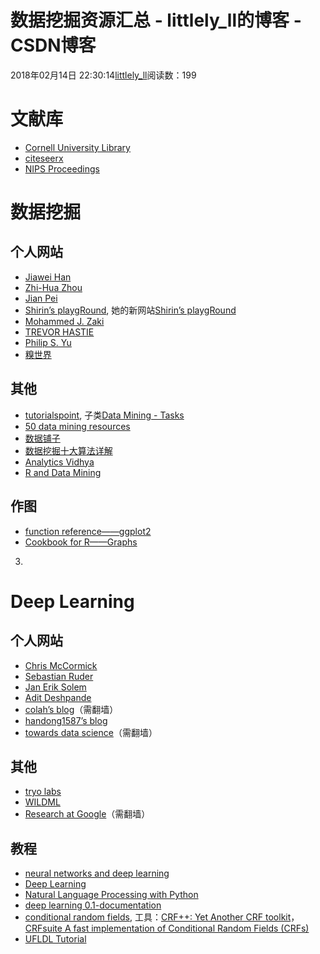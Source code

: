 # 数据挖掘资源汇总 - littlely_ll的博客 - CSDN博客





2018年02月14日 22:30:14[littlely_ll](https://me.csdn.net/littlely_ll)阅读数：199








# 文献库
- [Cornell University Library](https://www.library.cornell.edu/)
- [citeseerx](http://citeseerx.ist.psu.edu/showciting?cid=10500284)
- [NIPS Proceedings](https://papers.nips.cc/)

# 数据挖掘

## 个人网站
- [Jiawei Han](http://hanj.cs.illinois.edu/)
- [Zhi-Hua Zhou](https://cs.nju.edu.cn/zhouzh/)
- [Jian Pei](http://www.cs.sfu.ca/~jpei/)
- [Shirin’s playgRound](https://shiring.github.io/archive), 她的新网站[Shirin’s playgRound](https://www.shirin-glander.de/)
- [Mohammed J. Zaki](http://www.cs.rpi.edu/~zaki/index.php)
- [TREVOR HASTIE](https://web.stanford.edu/~hastie/)
- [Philip S. Yu](https://www.cs.uic.edu/PSYu/)
- [糗世界](http://qiubio.com/rbioconductor-2)

## 其他
- [tutorialspoint](https://www.tutorialspoint.com/index.htm), 子类[Data Mining - Tasks](https://www.tutorialspoint.com/data_mining/dm_tasks.htm)
- [50 data mining resources](https://www.ngdata.com/data-mining-resources/)
- [数据铺子](https://site.douban.com/182577/room/2456629/)
- [数据挖掘十大算法详解](https://wizardforcel.gitbooks.io/dm-algo-top10/content/c4.5.html)
- [Analytics Vidhya](https://www.analyticsvidhya.com/)
- [R and Data Mining](http://www.rdatamining.com/)

## 作图
- [function reference——ggplot2](http://ggplot2.tidyverse.org/reference/)
- [Cookbook for R——Graphs](http://www.cookbook-r.com/Graphs/)

3. 

# Deep Learning

## 个人网站
- [Chris McCormick](http://mccormickml.com/archive/)
- [Sebastian Ruder](http://ruder.io/index.html#open)
- [Jan Erik Solem](http://www.janeriksolem.net/blog.html)
- [Adit Deshpande](https://adeshpande3.github.io/adeshpande3.github.io/)
- [colah’s blog](http://colah.github.io/)（需翻墙）
- [handong1587’s blog](https://handong1587.github.io/index.html)
- [towards data science](https://towardsdatascience.com/data-science/home)（需翻墙）

## 其他
- [tryo labs](https://tryolabs.com/blog/categories/machine-learning/)
- [WILDML](http://www.wildml.com/)
- [Research at Google](https://research.google.com/)（需翻墙）

## 教程
- [neural networks and deep learning](http://neuralnetworksanddeeplearning.com/about.html)
- [Deep Learning](http://www.deeplearningbook.org/)
- [Natural Language Processing with Python](http://www.nltk.org/book/)
- [deep learning 0.1-documentation](http://deeplearning.net/tutorial/contents.html)
- [conditional random fields](http://www.inference.org.uk/hmw26/crf/), 工具：[CRF++: Yet Another CRF toolkit](https://taku910.github.io/crfpp/)，[CRFsuite A fast implementation of Conditional Random Fields (CRFs)](http://www.chokkan.org/software/crfsuite/#idp8853522288)
- [UFLDL Tutorial](http://deeplearning.stanford.edu/wiki/index.php/UFLDL_Tutorial)



